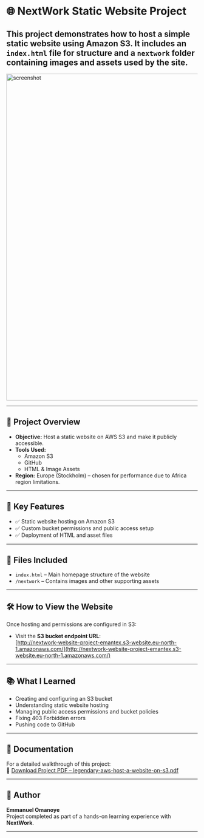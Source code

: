 # 🌐 NextWork Static Website Project

This project demonstrates how to host a simple static website using **Amazon S3**. It includes an `index.html` file for structure and a `nextwork` folder containing images and assets used by the site.
---
<img width="861" alt="screenshot" src="https://github.com/user-attachments/assets/34eae678-ad74-487f-99b6-dcba2e730525" />

---

## 🚀 Project Overview

- **Objective:** Host a static website on AWS S3 and make it publicly accessible.
- **Tools Used:**  
  - Amazon S3  
  - GitHub  
  - HTML & Image Assets  
- **Region:** Europe (Stockholm) – chosen for performance due to Africa region limitations.

---

## 🧩 Key Features

- ✅ Static website hosting on Amazon S3  
- ✅ Custom bucket permissions and public access setup  
- ✅ Deployment of HTML and asset files  


---

## 📝 Files Included

- `index.html` – Main homepage structure of the website  
- `/nextwork` – Contains images and other supporting assets  

---

## 🛠 How to View the Website

Once hosting and permissions are configured in S3:
- Visit the **S3 bucket endpoint URL**:  
  [http://nextwork-website-project-emantex.s3-website.eu-north-1.amazonaws.com/](http://nextwork-website-project-emantex.s3-website.eu-north-1.amazonaws.com/)

---

## 📚 What I Learned

- Creating and configuring an S3 bucket  
- Understanding static website hosting  
- Managing public access permissions and bucket policies  
- Fixing 403 Forbidden errors  
- Pushing code to GitHub  

---
## 📄 Documentation

For a detailed walkthrough of this project:  
📄 [Download Project PDF – legendary-aws-host-a-website-on-s3.pdf](https://github.com/user-attachments/files/20934229/legendary-aws-host-a-website-on-s3.1.pdf)

---
## 👤 Author

**Emmanuel Omanoye**  
Project completed as part of a hands-on learning experience with **NextWork**.

---

